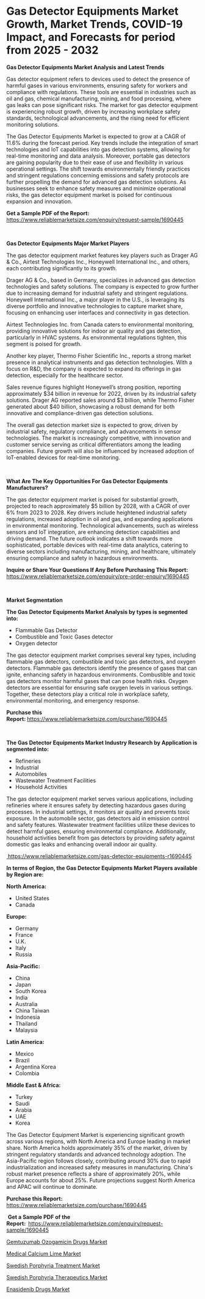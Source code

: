 <p><h1>Gas Detector Equipments Market Growth, Market Trends, COVID-19 Impact, and Forecasts for period from 2025 - 2032</h1></p><p><strong>Gas Detector Equipments Market Analysis and Latest Trends</strong></p>
<p><p>Gas detector equipment refers to devices used to detect the presence of harmful gases in various environments, ensuring safety for workers and compliance with regulations. These tools are essential in industries such as oil and gas, chemical manufacturing, mining, and food processing, where gas leaks can pose significant risks. The market for gas detector equipment is experiencing robust growth, driven by increasing workplace safety standards, technological advancements, and the rising need for efficient monitoring solutions.</p><p>The Gas Detector Equipments Market is expected to grow at a CAGR of 11.6% during the forecast period. Key trends include the integration of smart technologies and IoT capabilities into gas detection systems, allowing for real-time monitoring and data analysis. Moreover, portable gas detectors are gaining popularity due to their ease of use and flexibility in various operational settings. The shift towards environmentally friendly practices and stringent regulations concerning emissions and safety protocols are further propelling the demand for advanced gas detection solutions. As businesses seek to enhance safety measures and minimize operational risks, the gas detector equipment market is poised for continuous expansion and innovation.</p></p>
<p><strong>Get a Sample PDF of the Report:&nbsp;</strong> <a href="https://www.reliablemarketsize.com/enquiry/request-sample/1690445?utm_campaign=1766&utm_medium=2&utm_source=Github&utm_content=ia&utm_term=06012025&utm_id=gas-detector-equipments">https://www.reliablemarketsize.com/enquiry/request-sample/1690445</a></p>
<p>&nbsp;</p>
<p><strong>Gas Detector Equipments Major Market Players</strong></p>
<p><p>The gas detector equipment market features key players such as Drager AG & Co., Airtest Technologies Inc., Honeywell International Inc., and others, each contributing significantly to its growth. </p><p>Drager AG & Co., based in Germany, specializes in advanced gas detection technologies and safety solutions. The company is expected to grow further due to increasing demand for industrial safety and stringent regulations. Honeywell International Inc., a major player in the U.S., is leveraging its diverse portfolio and innovative technologies to capture market share, focusing on enhancing user interfaces and connectivity in gas detection.</p><p>Airtest Technologies Inc. from Canada caters to environmental monitoring, providing innovative solutions for indoor air quality and gas detection, particularly in HVAC systems. As environmental regulations tighten, this segment is poised for growth.</p><p>Another key player, Thermo Fisher Scientific Inc., reports a strong market presence in analytical instruments and gas detection technologies. With a focus on R&D, the company is expected to expand its offerings in gas detection, especially for the healthcare sector.</p><p>Sales revenue figures highlight Honeywell’s strong position, reporting approximately $34 billion in revenue for 2022, driven by its industrial safety solutions. Drager AG reported sales around $3 billion, while Thermo Fisher generated about $40 billion, showcasing a robust demand for both innovative and compliance-driven gas detection solutions.</p><p>The overall gas detection market size is expected to grow, driven by industrial safety, regulatory compliance, and advancements in sensor technologies. The market is increasingly competitive, with innovation and customer service serving as critical differentiators among the leading companies. Future growth will also be influenced by increased adoption of IoT-enabled devices for real-time monitoring.</p></p>
<p>&nbsp;</p>
<p><strong>What Are The Key Opportunities For Gas Detector Equipments Manufacturers?</strong></p>
<p><p>The gas detector equipment market is poised for substantial growth, projected to reach approximately $5 billion by 2028, with a CAGR of over 6% from 2023 to 2028. Key drivers include heightened industrial safety regulations, increased adoption in oil and gas, and expanding applications in environmental monitoring. Technological advancements, such as wireless sensors and IoT integration, are enhancing detection capabilities and driving demand. The future outlook indicates a shift towards more sophisticated, portable devices with real-time data analytics, catering to diverse sectors including manufacturing, mining, and healthcare, ultimately ensuring compliance and safety in hazardous environments.</p></p>
<p><strong>Inquire or Share Your Questions If Any Before Purchasing This Report:</strong> <a href="https://www.reliablemarketsize.com/enquiry/pre-order-enquiry/1690445?utm_campaign=1766&utm_medium=2&utm_source=Github&utm_content=ia&utm_term=06012025&utm_id=gas-detector-equipments">https://www.reliablemarketsize.com/enquiry/pre-order-enquiry/1690445</a></p>
<p>&nbsp;</p>
<p><strong>Market Segmentation</strong></p>
<p><strong>The Gas Detector Equipments Market Analysis by types is segmented into:</strong></p>
<p><ul><li>Flammable Gas Detector</li><li>Combustible and Toxic Gases detector</li><li>Oxygen detector</li></ul></p>
<p><p>The gas detector equipment market comprises several key types, including flammable gas detectors, combustible and toxic gas detectors, and oxygen detectors. Flammable gas detectors identify the presence of gases that can ignite, enhancing safety in hazardous environments. Combustible and toxic gas detectors monitor harmful gases that can pose health risks. Oxygen detectors are essential for ensuring safe oxygen levels in various settings. Together, these detectors play a critical role in workplace safety, environmental monitoring, and emergency response.</p></p>
<p><strong>Purchase this Report:&nbsp;</strong><a href="https://www.reliablemarketsize.com/purchase/1690445?utm_campaign=1766&utm_medium=2&utm_source=Github&utm_content=ia&utm_term=06012025&utm_id=gas-detector-equipments">https://www.reliablemarketsize.com/purchase/1690445</a></p>
<p>&nbsp;</p>
<p><strong>The Gas Detector Equipments Market Industry Research by Application is segmented into:</strong></p>
<p><ul><li>Refineries</li><li>Industrial</li><li>Automobiles</li><li>Wastewater Treatment Facilities</li><li>Household Activities</li></ul></p>
<p><p>The gas detector equipment market serves various applications, including refineries where it ensures safety by detecting hazardous gases during processes. In industrial settings, it monitors air quality and prevents toxic exposure. In the automobile sector, gas detectors aid in emission control and safety features. Wastewater treatment facilities utilize these devices to detect harmful gases, ensuring environmental compliance. Additionally, household activities benefit from gas detectors by providing safety against domestic gas leaks and enhancing overall indoor air quality.</p></p>
<p><a href="https://www.reliablemarketsize.com/gas-detector-equipments-r1690445?utm_campaign=1766&utm_medium=2&utm_source=Github&utm_content=ia&utm_term=06012025&utm_id=gas-detector-equipments">&nbsp;https://www.reliablemarketsize.com/gas-detector-equipments-r1690445</a></p>
<p><strong>In terms of Region, the Gas Detector Equipments Market Players available by Region are:</strong></p>
<p>
    <p> <strong> North America: </strong>
        <ul>
            <li>United States</li>
            <li>Canada</li>
        </ul>
        </p> 
    <p> <strong> Europe: </strong>
        <ul>
            <li>Germany</li>
            <li>France</li>
            <li>U.K.</li>
            <li>Italy</li>
            <li>Russia</li>
        </ul>
        </p> 
    <p> <strong> Asia-Pacific: </strong>
        <ul>
            <li>China</li>
            <li>Japan</li>
            <li>South Korea</li>
            <li>India</li>
            <li>Australia</li>
            <li>China Taiwan</li>
            <li>Indonesia</li>
            <li>Thailand</li>
            <li>Malaysia</li>
        </ul>
        </p> 
    <p> <strong> Latin America: </strong>
        <ul>
            <li>Mexico</li>
            <li>Brazil</li>
            <li>Argentina Korea</li>
            <li>Colombia</li>
        </ul>
        </p> 
    <p> <strong> Middle East & Africa: </strong>
        <ul>
            <li>Turkey</li>
            <li>Saudi</li>
            <li>Arabia</li>
            <li>UAE</li>
            <li>Korea</li>
        </ul>
    </p>
    </p>
<p><p>The Gas Detector Equipment Market is experiencing significant growth across various regions, with North America and Europe leading in market share. North America holds approximately 35% of the market, driven by stringent regulatory standards and advanced technology adoption. The Asia-Pacific region follows closely, contributing around 30% due to rapid industrialization and increased safety measures in manufacturing. China's robust market presence reflects a share of approximately 20%, while Europe accounts for about 25%. Future projections suggest North America and APAC will continue to dominate.</p></p>
<p><strong>Purchase this Report: </strong><a href="https://www.reliablemarketsize.com/purchase/1690445?utm_campaign=1766&utm_medium=2&utm_source=Github&utm_content=ia&utm_term=06012025&utm_id=gas-detector-equipments">https://www.reliablemarketsize.com/purchase/1690445</a></p>
<p>&nbsp;<strong>Get a Sample PDF of the Report:&nbsp;&nbsp;</strong><a href="https://www.reliablemarketsize.com/enquiry/request-sample/1690445?utm_campaign=1766&utm_medium=2&utm_source=Github&utm_content=ia&utm_term=06012025&utm_id=gas-detector-equipments">https://www.reliablemarketsize.com/enquiry/request-sample/1690445</a></p>
<p><strong></strong></p>
<p><p><a href="https://www.linkedin.com/pulse/comprehensive-gemtuzumab-ozogamicin-drugs-market-report-5vkuc?utm_campaign=1766&utm_medium=2&utm_source=Github&utm_content=ia&utm_term=06012025&utm_id=gas-detector-equipments">Gemtuzumab Ozogamicin Drugs Market</a></p><p><a href="https://github.com/marlanamarvn/Market-Research-Report-List-1/blob/main/medical-calcium-lime-market.md?utm_campaign=1766&utm_medium=2&utm_source=Github&utm_content=ia&utm_term=06012025&utm_id=gas-detector-equipments">Medical Calcium Lime Market</a></p><p><a href="https://www.linkedin.com/pulse/swedish-porphyria-treatment-market-from-20252032-in-depth-6sece?utm_campaign=1766&utm_medium=2&utm_source=Github&utm_content=ia&utm_term=06012025&utm_id=gas-detector-equipments">Swedish Porphyria Treatment Market</a></p><p><a href="https://www.linkedin.com/pulse/frameworks-advancements-swedish-porphyria-therapeutics-market-kxdfe?utm_campaign=1766&utm_medium=2&utm_source=Github&utm_content=ia&utm_term=06012025&utm_id=gas-detector-equipments">Swedish Porphyria Therapeutics Market</a></p><p><a href="https://www.linkedin.com/pulse/revenue-forecast-growth-outlook-enasidenib-drugs-market-q9yre?utm_campaign=1766&utm_medium=2&utm_source=Github&utm_content=ia&utm_term=06012025&utm_id=gas-detector-equipments">Enasidenib Drugs Market</a></p></p>